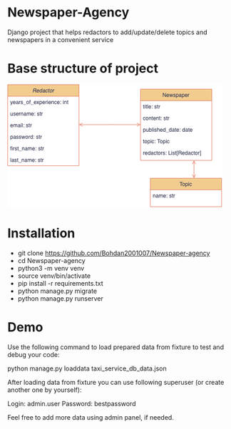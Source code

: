 # Newspaper-Agency
Django project that helps redactors to add/update/delete topics and newspapers in a convenient service
# Base structure of project 
![Base structure](https://github.com/Bohdan2001007/Newspaper-agency/blob/main/drawio.png)
# Installation
- git clone https://github.com/Bohdan2001007/Newspaper-agency
- cd Newspaper-agency
- python3 -m venv venv
- source venv/bin/activate
- pip install -r requirements.txt
- python manage.py migrate
- python manage.py runserver
# Demo
Use the following command to load prepared data from fixture to test and debug your code:

python manage.py loaddata taxi_service_db_data.json

After loading data from fixture you can use following superuser (or create another one by yourself):

Login: admin.user
Password: bestpassword

Feel free to add more data using admin panel, if needed.
